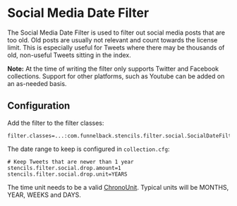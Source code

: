 # Social Media Date Filter

The Social Media Date Filter is used to filter out social media posts that are too old. Old posts are usually not
relevant and count towards the license limit. This is especially useful for Tweets where there may be thousands of
old, non-useful Tweets sitting in the index.

**Note:** At the time of writing the filter only supports Twitter and Facebook collections. Support for other platforms, such as Youtube can be added on an as-needed basis.

## Configuration

Add the filter to the filter classes:

```
filter.classes=...:com.funnelback.stencils.filter.social.SocialDateFilter
```

The date range to keep is configured in `collection.cfg`:

```
# Keep Tweets that are newer than 1 year
stencils.filter.social.drop.amount=1
stencils.filter.social.drop.unit=YEARS
```

The time unit needs to be a valid [ChronoUnit](https://docs.oracle.com/javase/8/docs/api/java/time/temporal/ChronoUnit.html).
Typical units will be MONTHS, YEAR, WEEKS and DAYS.
